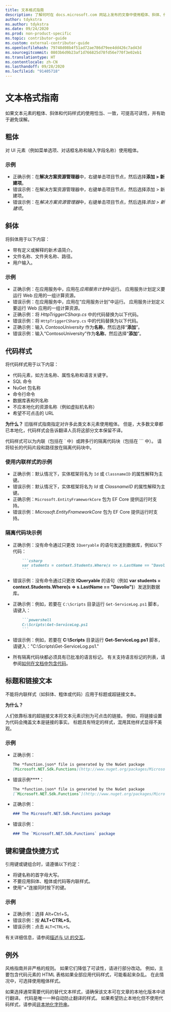 ```yaml
---
title: 文本格式指南
description: 了解何时在 docs.microsoft.com 网站上发布的文章中使用粗体、斜体、代码和其他文本样式。
author: tdykstra
ms.author: tdykstra
ms.date: 09/24/2020
ms.prod: non-product-specific
ms.topic: contributor-guide
ms.custom: external-contributor-guide
ms.openlocfilehash: 79748d08b4f51ad72ae786d79ee4dd426c7ad43d
ms.sourcegitcommit: 0803b6d9b23af1d766825d78fd56e770f3e02eb1
ms.translationtype: HT
ms.contentlocale: zh-CN
ms.lasthandoff: 09/28/2020
ms.locfileid: "91405718"
---
```

# <a name="text-formatting-guidelines"></a>文本格式指南

如果文本元素的粗体、斜体和代码样式的使用恰当、一致，可提高可读性，并有助于避免误解。

## <a name="bold"></a>粗体

对 UI 元素（例如菜单选项、对话框名称和输入字段名称）使用粗体。

### <a name="examples"></a>示例

* 正确示例：在**解决方案资源管理器**中，右键单击项目节点，然后选择**添加 > 新建项**。
* 错误示例：在解决方案资源管理器中，右键单击项目节点，然后选择添加 > 新建项。
* 错误示例：在*解决方案资源管理器*中，右键单击项目节点，然后选择*添加 > 新建项*。

## <a name="italics"></a>斜体

将斜体用于以下内容：

* 带有定义或解释的新术语简介。
* 文件名称、文件夹名称、路径。
* 用户输入。

### <a name="examples"></a>示例

* 正确示例：在应用服务中，应用在*应用服务计划*中运行。 应用服务计划定义要运行 Web 应用的一组计算资源。
* 错误示例：在应用服务中，应用在“应用服务计划”中运行。 应用服务计划定义要运行 Web 应用的一组计算资源。
* 正确示例：将 *HttpTriggerCSharp.cs* 中的代码替换为以下代码。
* 错误示例：将 `HttpTriggerCSharp.cs` 中的代码替换为以下代码。
* 正确示例：输入 *ContosoUniversity* 作为**名称**，然后选择“**添加**”。
* 错误示例：输入“ContosoUniversity”作为**名称**，然后选择“**添加**”。

## <a name="code-style"></a>代码样式

将代码样式用于以下内容：

* 代码元素，如方法名称、属性名称和语言关键字。
* SQL 命令
* NuGet 包名称
* 命令行命令
* 数据库表和列名称
* 不应本地化的资源名称（例如虚拟机名称）
* 希望不可点击的 URL

**为什么？** 旧版样式指南指定对许多此类文本元素使用粗体。 但是，大多数文章都已本地化，代码样式会告诉翻译人员将这部分文本保留不译。

代码样式可以为内联（包括在 \` 中）或跨多行的隔离代码块（包括在 \`\`\` 中）。 请将较长的代码片段和路径放在隔离代码块中。

### <a name="examples-using-inline-styles"></a>使用内联样式的示例

* 正确示例：默认情况下，实体框架将名为 `Id` 或 `ClassnameID` 的属性解释为主键。
* 错误示例：默认情况下，实体框架将名为 *Id* 或 *ClassnameID* 的属性解释为主键。
* 正确示例：`Microsoft.EntityFrameworkCore` 包为 EF Core 提供运行时支持。
* 错误示例：*Microsoft.EntityFrameworkCore* 包为 EF Core 提供运行时支持。

### <a name="examples-of-fenced-code-blocks"></a>隔离代码块示例

* 正确示例：没有命令通过只更改 `IQueryable` 的语句发送到数据库，例如以下代码：

  ```markdown
      ```csharp
      var students = context.Students.Where(s => s.LastName == "Davolio")
      ```
  ```

* 错误示例：没有命令通过只更改 **IQueryable** 的语句（例如 **var students = context.Students.Where(s => s.LastName == "Davolio")**）发送到数据库。

* 正确示例：例如，若要在 `C:\Scripts` 目录运行 `Get-ServiceLog.ps1` 脚本，请键入：

  ```markdown
      ```powershell
      C:\Scripts\Get-ServiceLog.ps1
      ```
  ```

* 错误示例：例如，若要在 **C:\Scripts** 目录运行 **Get-ServiceLog.ps1** 脚本，请键入："C:\Scripts\Get-ServiceLog.ps1."

* 所有隔离代码块都必须具有已批准的语言标记。 有关支持语言标记的列表，请参阅[如何在文档中包含代码](./code-in-docs.md#supported-languages)。

## <a name="headings-and-link-text"></a>标题和链接文本

不能将内联样式（如斜体、粗体或代码）应用于标题或超链接文本。

**为什么？**

人们依靠标准的超链接文本将文本元素识别为可点击的链接。 例如，将链接设置为代码会掩盖文本是链接的事实。 标题具有特定的样式，混用其他样式显得不美观。

### <a name="examples"></a>示例

* 正确示例：

  ```markdown
  The *function.json* file is generated by the NuGet package
  [Microsoft.NET.Sdk.Functions](http://www.nuget.org/packages/Microsoft.NET.Sdk.Functions).
  ```

* 错误示例****：

  ```markdown
  The *function.json* file is generated by the NuGet package
  [`Microsoft.NET.Sdk.Functions`](http://www.nuget.org/packages/Microsoft.NET.Sdk.Functions).
  ```

* 正确示例：

  ```markdown
  ### The Microsoft.NET.Sdk.Functions package
  ```

* 错误示例：

  ```markdown
  ### The `Microsoft.NET.Sdk.Functions` package
  ```

## <a name="keys-and-keyboard-shortcuts"></a>键和键盘快捷方式

引用键或键组合时，请遵循以下约定：

* 将键名称的首字母大写。
* 不要应用斜体、粗体或代码等内联样式。
* 使用“+”连接同时按下的键。

### <a name="examples"></a>示例

* 正确示例：选择 Alt+Ctrl+S。
* 错误示例：按 **ALT+CTRL+S**。
* 错误示例：点击 `ALT+CTRL+S`。

有关详细信息，请参阅[描述与 UI 的交互](https://styleguides.azurewebsites.net/StyleGuide/Read?id=2700&topicid=26472)。

## <a name="exceptions"></a>例外

风格指南并非严格的规则。 如果它们降低了可读性，请进行部分改动。 例如，主要包含代码元素的 HTML 表格如果全部应用代码样式，可能看起来杂乱。 在此情况中，可选择使用粗体样式。

如果选择通常需要代码的替代文本样式，请确保该文本可在文章的本地化版本中进行翻译。 代码是唯一一种自动防止翻译的样式。 如果希望防止本地化但不使用代码样式，请参阅[非本地化字符串](markdown-reference.md#non-localized-strings)。

